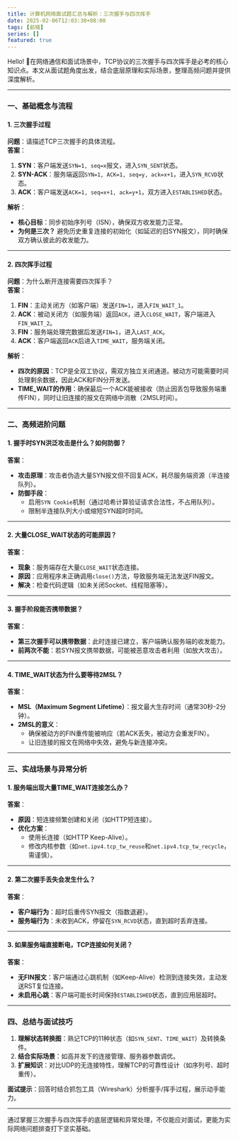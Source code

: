 ```yaml
---
title: 计算机网络面试题汇总与解析：三次握手与四次挥手
date: 2025-02-06T12:03:30+08:00
tags: [前端]
series: []
featured: true
---
```

Hello! :wave:在网络通信和面试场景中，TCP协议的三次握手与四次挥手是必考的核心知识点。本文从面试题角度出发，结合底层原理和实际场景，整理高频问题并提供深度解析。

<!--more-->

---

### 一、基础概念与流程

#### **1. 三次握手过程**
**问题**：请描述TCP三次握手的具体流程。  
**答案**：  
1. **SYN**：客户端发送`SYN=1, seq=x`报文，进入`SYN_SENT`状态。  
2. **SYN-ACK**：服务端返回`SYN=1, ACK=1, seq=y, ack=x+1`，进入`SYN_RCVD`状态。  
3. **ACK**：客户端发送`ACK=1, seq=x+1, ack=y+1`，双方进入`ESTABLISHED`状态。  

**解析**：  
- **核心目标**：同步初始序列号（ISN），确保双方收发能力正常。  
- **为何是三次？** 避免历史重复连接的初始化（如延迟的旧SYN报文），同时确保双方确认彼此的收发能力。

---

#### **2. 四次挥手过程**
**问题**：为什么断开连接需要四次挥手？  
**答案**：  
1. **FIN**：主动关闭方（如客户端）发送`FIN=1`，进入`FIN_WAIT_1`。  
2. **ACK**：被动关闭方（如服务端）返回`ACK`，进入`CLOSE_WAIT`，客户端进入`FIN_WAIT_2`。  
3. **FIN**：服务端处理完数据后发送`FIN=1`，进入`LAST_ACK`。  
4. **ACK**：客户端返回`ACK`后进入`TIME_WAIT`，服务端关闭。  

**解析**：  
- **四次的原因**：TCP是全双工协议，需双方独立关闭通道。被动方可能需要时间处理剩余数据，因此ACK和FIN分开发送。  
- **TIME_WAIT的作用**：确保最后一个ACK能被接收（防止因丢包导致服务端重传FIN），同时让旧连接的报文在网络中消散（2MSL时间）。

---

### 二、高频进阶问题

#### **1. 握手时SYN洪泛攻击是什么？如何防御？**
**答案**：  
- **攻击原理**：攻击者伪造大量SYN报文但不回复ACK，耗尽服务端资源（半连接队列）。  
- **防御手段**：  
  - 启用`SYN Cookie`机制（通过哈希计算验证请求合法性，不占用队列）。  
  - 限制半连接队列大小或缩短SYN超时时间。

---

#### **2. 大量CLOSE_WAIT状态的可能原因？**
**答案**：  
- **现象**：服务端存在大量`CLOSE_WAIT`状态连接。  
- **原因**：应用程序未正确调用`close()`方法，导致服务端无法发送FIN报文。  
- **解决**：检查代码逻辑（如未关闭Socket、线程阻塞等）。

---

#### **3. 握手阶段能否携带数据？**
**答案**：  
- **第三次握手可以携带数据**：此时连接已建立，客户端确认服务端的收发能力。  
- **前两次不能**：若SYN报文携带数据，可能被恶意攻击者利用（如放大攻击）。

---

#### **4. TIME_WAIT状态为什么要等待2MSL？**
**答案**：  
- **MSL（Maximum Segment Lifetime）**：报文最大生存时间（通常30秒-2分钟）。  
- **2MSL的意义**：  
  - 确保被动方的FIN重传能被响应（若ACK丢失，被动方会重发FIN）。  
  - 让旧连接的报文在网络中失效，避免与新连接冲突。

---

### 三、实战场景与异常分析

#### **1. 服务端出现大量TIME_WAIT连接怎么办？**
**答案**：  
- **原因**：短连接频繁创建和关闭（如HTTP短连接）。  
- **优化方案**：  
  - 使用长连接（如HTTP Keep-Alive）。  
  - 修改内核参数（如`net.ipv4.tcp_tw_reuse`和`net.ipv4.tcp_tw_recycle`，需谨慎）。  

---

#### **2. 第二次握手丢失会发生什么？**
**答案**：  
- **客户端行为**：超时后重传SYN报文（指数退避）。  
- **服务端行为**：未收到ACK，停留在`SYN_RCVD`状态，直到超时丢弃连接。

---

#### **3. 如果服务端直接断电，TCP连接如何关闭？**
**答案**：  
- **无FIN报文**：客户端通过心跳机制（如Keep-Alive）检测到连接失效，主动发送RST复位连接。  
- **未启用心跳**：客户端可能长时间保持`ESTABLISHED`状态，直到应用层超时。

---

### 四、总结与面试技巧

1. **理解状态转换图**：熟记TCP的11种状态（如`SYN_SENT`、`TIME_WAIT`）及转换条件。  
2. **结合实际场景**：如高并发下的连接管理、服务器参数调优。  
3. **扩展知识**：对比UDP的无连接特性，理解TCP的可靠性设计（如序列号、超时重传）。  

**面试提示**：回答时结合抓包工具（Wireshark）分析握手/挥手过程，展示动手能力。

---

通过掌握三次握手与四次挥手的底层逻辑和异常处理，不仅能应对面试，更能为实际网络问题排查打下坚实基础。
